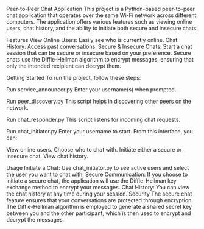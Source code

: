 Peer-to-Peer Chat Application
This project is a Python-based peer-to-peer chat application that operates over the same Wi-Fi network across different computers. 
The application offers various features such as viewing online users, chat history, and the ability to initiate both secure and insecure chats.

Features
View Online Users: Easily see who is currently online.
Chat History: Access past conversations.
Secure & Insecure Chats: Start a chat session that can be secure or insecure based on your preference. 
Secure chats use the Diffie-Hellman algorithm to encrypt messages, ensuring that only the intended recipient can decrypt them.

Getting Started
To run the project, follow these steps:

Run service_announcer.py
Enter your username(s) when prompted.

Run peer_discovery.py
This script helps in discovering other peers on the network.

Run chat_responder.py
This script listens for incoming chat requests.

Run chat_initiator.py
Enter your username to start. From this interface, you can:

  View online users.
  Choose who to chat with.
  Initiate either a secure or insecure chat.
  View chat history.

Usage
Initiate a Chat: Use chat_initiator.py to see active users and select the user you want to chat with.
Secure Communication: If you choose to initiate a secure chat, the application will use the Diffie-Hellman key exchange method to encrypt your messages.
Chat History: You can view the chat history at any time during your session.
Security
The secure chat feature ensures that your conversations are protected through encryption. 
The Diffie-Hellman algorithm is employed to generate a shared secret key between you and the other participant, which is then used to encrypt and decrypt the messages.
